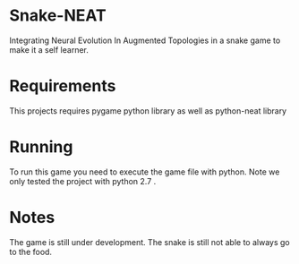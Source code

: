 # Snake-NEAT
Integrating Neural Evolution In Augmented Topologies in a snake game to make it a self learner.

# Requirements
This projects requires pygame python library as well as python-neat library

# Running
To run this game you need to execute the game file with python.
Note we only tested the project with python 2.7 .

# Notes
The game is still under development. The snake is still not able to always go to the food.


